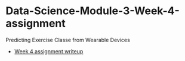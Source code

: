 # Data-Science-Module-3-Week-4-assignment
Predicting Exercise Classe from Wearable Devices

- [Week 4 assignment writeup](https://github.com/dimple-r23/Data-Science-Module-3-Week-4-assignment/blob/main/week_4_assignment.html)
